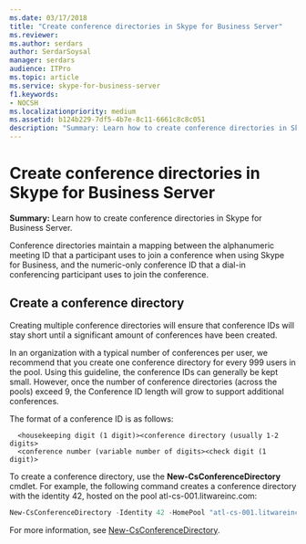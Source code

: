 ```yaml
---
ms.date: 03/17/2018
title: "Create conference directories in Skype for Business Server"
ms.reviewer: 
ms.author: serdars
author: SerdarSoysal
manager: serdars
audience: ITPro
ms.topic: article
ms.service: skype-for-business-server
f1.keywords:
- NOCSH
ms.localizationpriority: medium
ms.assetid: b124b229-7df5-4b7e-8c11-6661c8c8c051
description: "Summary: Learn how to create conference directories in Skype for Business Server."
---
```


# Create conference directories in Skype for Business Server
 
**Summary:** Learn how to create conference directories in Skype for Business Server.
  
Conference directories maintain a mapping between the alphanumeric meeting ID that a participant uses to join a conference when using Skype for Business, and the numeric-only conference ID that a dial-in conferencing participant uses to join the conference. 
  
## Create a conference directory

Creating multiple conference directories will ensure that conference IDs will stay short until a significant amount of conferences have been created. 
  
In an organization with a typical number of conferences per user, we recommend that you create one conference directory for every 999 users in the pool. Using this guideline, the conference IDs can generally be kept small. However, once the number of conference directories (across the pools) exceed 9, the Conference ID length will grow to support additional conferences.
  
The format of a conference ID is as follows: 
  
```console
  <housekeeping digit (1 digit)><conference directory (usually 1-2 digits> 
  <conference number (variable number of digits><check digit (1 digit)>
```

To create a conference directory, use the **New-CsConferenceDirectory** cmdlet. For example, the following command creates a conference directory with the identity 42, hosted on the pool atl-cs-001.litwareinc.com:
  
```PowerShell
New-CsConferenceDirectory -Identity 42 -HomePool "atl-cs-001.litwareinc.com"
```

For more information, see [New-CsConferenceDirectory](/powershell/module/skype/new-csconferencedirectory?view=skype-ps).

